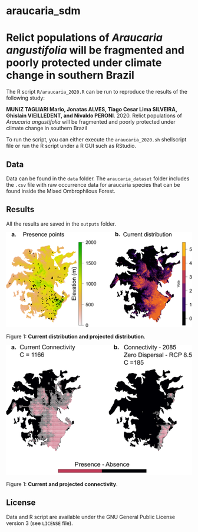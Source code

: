 # araucaria_sdm

# Relict populations of *Araucaria angustifolia* will be fragmented and poorly protected under climate change in southern Brazil

The R script `R/araucaria_2020.R` can be run to reproduce the results of the following study:

**MUNIZ TAGLIARI Mario, Jonatas ALVES, Tiago Cesar Lima SILVEIRA, Ghislain VIEILLEDENT, and Nivaldo PERONI**. 2020. Relict populations of *Araucaria angustifolia* will be fragmented and poorly protected under climate change in southern Brazil

To run the script, you can either execute the `araucaria_2020.sh` shellscript file or run the R script under a R GUI such as RStudio.

## Data

Data can be found in the `data` folder. The `araucaria_dataset` folder includes the `.csv` file with raw occurrence data for araucaria species that can be found inside the Mixed Ombrophilous Forest.

## Results

All the results are saved in the `outputs` folder.

<img alt="Current_distribution_and_projected_distribution" src="outputs/fig_2.png" width="1000">

Figure 1: **Current distribution and projected distribution**.

<img alt="Current_and_projected_connectivity" src="outputs/Figure_4_v2.png" width="1000">

Figure 1: **Current and projected connectivity**.
## License

Data and R script are available under the GNU General Public License version 3 (see `LICENSE` file).

